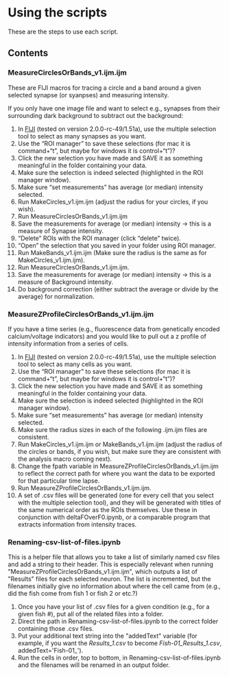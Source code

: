 # Using the scripts 

These are the steps to use each script.

## Contents

### MeasureCirclesOrBands_v1.ijm.ijm

These are FIJI macros for tracing a circle and a band around a given selected synapse (or syanpses) and measuring intensity.

If you only have one image file and want to select e.g., synapses from their surrounding dark background to subtract out the background:
1. In [FIJI](https://fiji.sc) (tested on version 2.0.0-rc-49/1.51a), use the multiple selection tool to select as many synapses as you want.
2. Use the “ROI manager” to save these selections (for mac it is command+“t”, but maybe for windows it is control+“t”)?
3. Click the new selection you have made and SAVE it as something meaningful in the folder containing your data.
4. Make sure the selection is indeed selected (highlighted in the ROI manager window).
5. Make sure “set measurements” has average (or median) intensity selected.
6. Run MakeCircles_v1.ijm.ijm (adjust the radius for your circles, if you wish).
7. Run MeasureCirclesOrBands_v1.ijm.ijm
8. Save the measurements for average (or median) intensity -> this is a measure of Synapse intensity.
9. “Delete” ROIs with the ROI manager (click “delete” twice).
10. “Open” the selection that you saved in your folder using ROI manager.
11. Run MakeBands_v1.ijm.ijm (Make sure the radius is the same as for MakeCircles_v1.ijm.ijm).
12. Run MeasureCirclesOrBands_v1.ijm.ijm. 
13. Save the measurements for average (or median) intensity -> this is a measure of Background intensity.
14. Do background correction (either subtract the average or divide by the average) for normalization.

### MeasureZProfileCirclesOrBands_v1.ijm.ijm

If you have a time series (e.g., fluorescence data from genetically encoded calcium/voltage indicators) and you would like to pull out a z profile of intensity information from a series of cells.
1. In [FIJI](https://fiji.sc) (tested on version 2.0.0-rc-49/1.51a), use the multiple selection tool to select as many cells as you want.
2. Use the “ROI manager” to save these selections (for mac it is command+“t”, but maybe for windows it is control+“t”)?
3. Click the new selection you have made and SAVE it as something meaningful in the folder containing your data.
4. Make sure the selection is indeed selected (highlighted in the ROI manager window).
5. Make sure “set measurements” has average (or median) intensity selected.
6. Make sure the radius sizes in each of the following .ijm.ijm files are consistent.
6. Run MakeCircles_v1.ijm.ijm or MakeBands_v1.ijm.ijm (adjust the radius of the circles or bands, if you wish, but make sure they are consistent with the analysis macro coming next).
7. Change the fpath variable in MeasureZProfileCirclesOrBands_v1.ijm.ijm to reflect the correct path for where you want the data to be exported for that particular time lapse.
8. Run MeasureZProfileCirclesOrBands_v1.ijm.ijm.
9. A set of .csv files will be generated (one for every cell that you select with the multiple selection tool), and they will be generated with titles of the same numerical order as the ROIs themselves. Use these in conjunction with deltaFOverF0.ipynb, or a comparable program that extracts information from intensity traces.

### Renaming-csv-list-of-files.ipynb

This is a helper file that allows you to take a list of similarly named csv files and add a string to their header. This is especially relevant when running "MeasureZProfileCirclesOrBands_v1.ijm.ijm", which outputs a list of "Results" files for each selected neuron. The list is incremented, but the filenames initially give no information about where the cell came from (e.g., did the fish come from fish 1 or fish 2 or etc.?)
1. Once you have your list of .csv files for a given condition (e.g., for a given fish #), put all of the related files into a folder.
2. Direct the path in Renaming-csv-list-of-files.ipynb to the correct folder containing those .csv files.
3. Put your additional text string into the "addedText" variable (for example, if you want the *Results_1.csv* to become *Fish-01_Results_1.csv*, addedText='Fish-01_').
4. Run the cells in order, top to bottom, in Renaming-csv-list-of-files.ipynb and the filenames will be renamed in an output folder.
